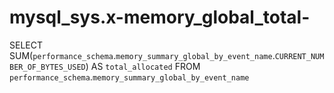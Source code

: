 # mysql_sys.x-memory_global_total-

SELECT 
    SUM(`performance_schema`.`memory_summary_global_by_event_name`.`CURRENT_NUMBER_OF_BYTES_USED`) AS `total_allocated`
FROM
    `performance_schema`.`memory_summary_global_by_event_name`
